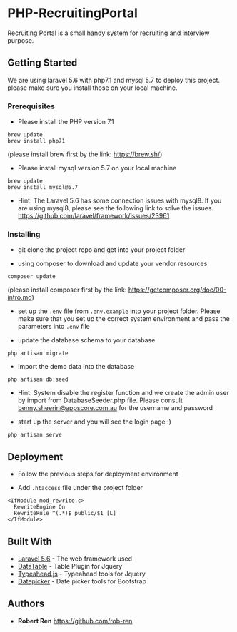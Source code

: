 # PHP-RecruitingPortal

Recruiting Portal is a small handy system for recruiting and interview purpose.

## Getting Started

We are using laravel 5.6 with php7.1 and mysql 5.7 to deploy this project. please make sure you install those on your local machine.

### Prerequisites

- Please install the PHP version 7.1
```
brew update
brew install php71
```
(please install brew first by the link: https://brew.sh/)

- Please install mysql version 5.7 on your local machine
```
brew update
brew install mysql@5.7
```
* Hint: The Laravel 5.6 has some connection issues with mysql8. If you are using mysql8, please see the following link to solve the issues. https://github.com/laravel/framework/issues/23961

### Installing

- git clone the project repo and get into your project folder

- using composer to download and update your vendor resources

```
composer update
```
(please install composer first by the link: https://getcomposer.org/doc/00-intro.md)

- set up the `.env` file from `.env.example` into your project folder. Please make sure that you set up the correct system environment and pass the parameters into `.env` file

- update the database schema to your database

```
php artisan migrate
```
- import the demo data into the database

```
php artisan db:seed
```
* Hint: System disable the register function and we create the admin user by import from DatabaseSeeder.php file. Please consult benny.sheerin@appscore.com.au for the username and password

- start up the server and you will see the login page :)

```
php artisan serve
```

## Deployment

- Follow the previous steps for deployment environment

- Add `.htaccess` file under the project folder
```
<IfModule mod_rewrite.c>
  RewriteEngine On
  RewriteRule ^(.*)$ public/$1 [L]
</IfModule>
```

## Built With

* [Laravel 5.6](https://laravel.com/docs/5.6) - The web framework used
* [DataTable](https://datatables.net/) - Table Plugin for Jquery
* [Typeahead.js](https://twitter.github.io/typeahead.js/examples/) - Typeahead tools for Jquery
* [Datepicker](https://github.com/eternicode/bootstrap-datepicker/) - Date picker tools for Bootstrap

## Authors

* **Robert Ren** https://github.com/rob-ren
